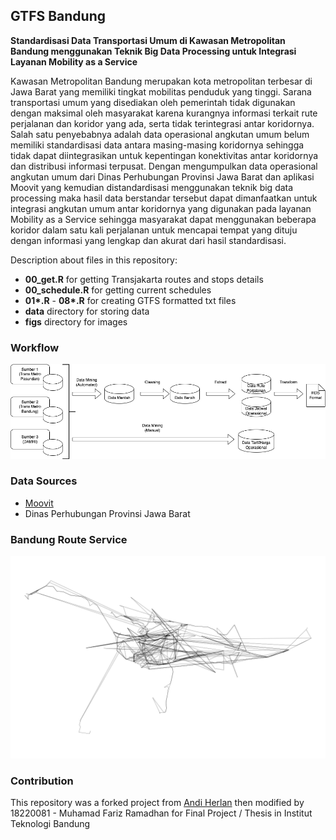 ## GTFS Bandung

**Standardisasi Data Transportasi Umum di Kawasan Metropolitan Bandung menggunakan Teknik Big Data Processing untuk Integrasi Layanan Mobility as a Service**

Kawasan Metropolitan Bandung merupakan kota metropolitan terbesar di Jawa Barat yang memiliki tingkat mobilitas penduduk yang tinggi. Sarana transportasi umum yang disediakan oleh pemerintah tidak digunakan dengan maksimal oleh masyarakat karena kurangnya informasi terkait rute perjalanan dan koridor yang ada, serta tidak terintegrasi antar koridornya. Salah satu penyebabnya adalah data operasional angkutan umum belum memiliki standardisasi data antara masing-masing koridornya sehingga tidak dapat diintegrasikan untuk kepentingan konektivitas antar koridornya dan distribusi informasi terpusat. Dengan mengumpulkan data operasional angkutan umum dari Dinas Perhubungan Provinsi Jawa Barat dan aplikasi Moovit yang kemudian distandardisasi menggunakan teknik big data processing maka hasil data berstandar tersebut dapat dimanfaatkan untuk integrasi angkutan umum antar koridornya yang digunakan pada layanan Mobility as a Service sehingga masyarakat dapat menggunakan beberapa koridor dalam satu kali perjalanan untuk mencapai tempat yang dituju dengan informasi yang lengkap dan akurat dari hasil standardisasi.

Description about files in this repository:

-   **00_get.R** for getting Transjakarta routes and stops details
-   **00_schedule.R** for getting current schedules
-   **01\*.R** - **08\*.R** for creating GTFS formatted txt files
-   **data** directory for storing data
-   **figs** directory for images

### Workflow

![](figs/flow.png "flow diagram")

### Data Sources

-   [Moovit](https://moovitapp.com/)
-   Dinas Perhubungan Provinsi Jawa Barat


### Bandung Route Service

![Bandung](figs/bandungroutes.png "Bandung route")

### Contribution

This repository was a forked project from [Andi Herlan](https://github.com/akherlan/transjakartagtfs) then modified by 18220081 - Muhamad Fariz Ramadhan for Final Project / Thesis in Institut Teknologi Bandung